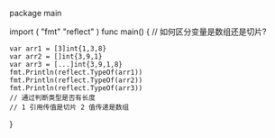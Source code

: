 package main

import (
    "fmt"
    "reflect"
)
func main() {
    // 如何区分变量是数组还是切片?
    
    var arr1 = [3]int{1,3,8}
    var arr2 = []int{3,9,1}
    var arr3 = [...]int{3,9,1,8}
    fmt.Println(reflect.TypeOf(arr1))
    fmt.Println(reflect.TypeOf(arr2))
    fmt.Println(reflect.TypeOf(arr3))
    // 通过判断类型是否有长度
    // 1 引用传值是切片 2 值传递是数组
}

